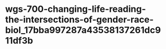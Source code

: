 # wgs-700-changing-life-reading-the-intersections-of-gender-race-biol_17bba997287a43538137261dc911df3b